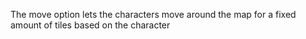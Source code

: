The move option lets the characters move around the map for a fixed amount of tiles based on the character